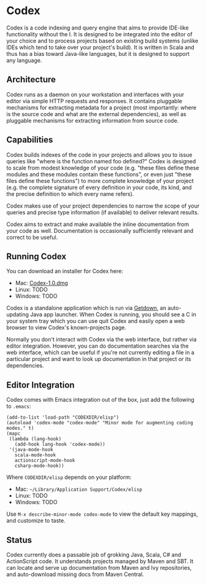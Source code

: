 # Codex

Codex is a code indexing and query engine that aims to provide IDE-like functionality without the
I. It is designed to be integrated into the editor of your choice and to process projects based on
existing build systems (unlike IDEs which tend to take over your project's build). It is written in
Scala and thus has a bias toward Java-like languages, but it is designed to support any language.

## Architecture

Codex runs as a daemon on your workstation and interfaces with your editor via simple HTTP requests
and responses. It contains pluggable mechanisms for extracting metadata for a project (most
importantly: where is the source code and what are the external dependencies), as well as pluggable
mechanisms for extracting information from source code.

## Capabilities

Codex builds indexes of the code in your projects and allows you to issue queries like "where is
the function named foo defined?" Codex is designed to scale from modest knowledge of your code
(e.g. "these files define these modules and these modules contain these functions", or even just
"these files define these functions") to more complete knowledge of your project (e.g. the complete
signature of every definition in your code, its kind, and the precise definition to which every
name refers).

Codex makes use of your project dependencies to narrow the scope of your queries and precise type
information (if available) to deliver relevant results.

Codex aims to extract and make available the inline documentation from your code as well.
Documentation is occasionally sufficiently relevant and correct to be useful.

## Running Codex

You can download an installer for Codex here:

  * Mac: [Codex-1.0.dmg](http://samskivert.com/codex/Codex-1.0.dmg)
  * Linux: TODO
  * Windows: TODO

Codex is a standalone application which is run via [Getdown], an auto-updating Java app launcher.
When Codex is running, you should see a C in your system tray which you can use quit Codex and
easily open a web browser to view Codex's known-projects page.

Normally you don't interact with Codex via the web interface, but rather via editor integration.
However, you can do documentation searches via the web interface, which can be useful if you're not
currently editing a file in a particular project and want to look up documentation in that project
or its dependencies.

## Editor Integration

Codex comes with Emacs integration out of the box, just add the following to `.emacs`:

    (add-to-list 'load-path "CODEXDIR/elisp")
    (autoload 'codex-mode "codex-mode" "Minor mode for augmenting coding modes." t)
    (mapc
     (lambda (lang-hook)
       (add-hook lang-hook 'codex-mode))
     '(java-mode-hook
       scala-mode-hook
       actionscript-mode-hook
       csharp-mode-hook))

Where `CODEXDIR/elisp` depends on your platform:

  * Mac: `~/Library/Application Support/Codex/elisp`
  * Linux: TODO
  * Windows: TODO

Use `M-x describe-minor-mode codex-mode` to view the default key mappings, and customize to taste.

## Status

Codex currently does a passable job of grokking Java, Scala, C# and ActionScript code. It
understands projects managed by Maven and SBT. It can locate and serve up documentation from Maven
and Ivy repositories, and auto-download missing docs from Maven Central.

[Getdown]: https://code.google.com/p/getdown/
